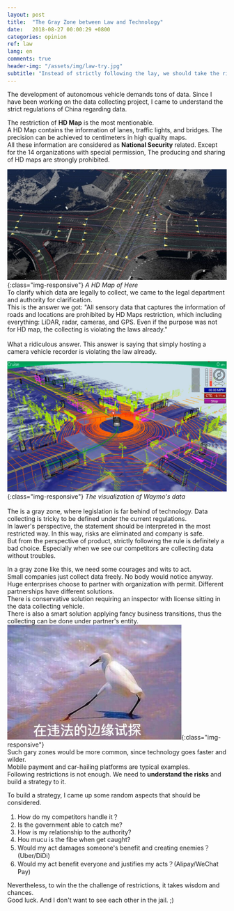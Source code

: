 ```yaml
---
layout: post
title:  "The Gray Zone between Law and Technology"
date:   2018-08-27 00:00:29 +0800
categories: opinion
ref: law
lang: en
comments: true
header-img: "/assets/img/law-try.jpg"
subtitle: "Instead of strictly following the lay, we should take the risk and act beforehand."
---
```


The development of autonomous vehicle demands tons of data. Since I have been working on the data collecting project, I came to understand the strict regulations of China regarding data.  

The restriction of **HD Map** is the most mentionable.  
A HD Map contains the information of lanes, traffic lights, and bridges. The precision can be achieved to centimeters in high quality maps.  
All these information are considered as **National Security** related. Except for the 14 organizations with special permission, The producing and sharing of HD maps are strongly prohibited.  

![HD-map](/assets/img/law-here_map.jpg){:class="img-responsive"}
*A HD Map of Here*
<br />
To clarify which data are legally to collect, we came to the legal department and authority for clarification.  
This is the answer we got: "All sensory data that captures the information of roads and locations are prohibited by HD Maps restriction, which including everything: LiDAR, radar, cameras, and GPS. Even if the purpose was not for HD map, the collecting is violating the laws already."  
<br />
What a ridiculous answer. This answer is saying that simply hosting a camera vehicle recorder is violating the law already.  

![data](/assets/img/law-data.jpg){:class="img-responsive"}
*The visualization of Waymo's data*  
<br />
The is a gray zone, where legislation is far behind of technology. Data collecting is tricky to be defined under the current regulations.  
In lawer's perspective, the statement should be interpreted in the most restricted way. In this way, risks are eliminated and company is safe.  
But from the perspective of product, strictly following the rule is definitely a bad choice. Especially when we see our competitors are collecting data without troubles.   

In a gray zone like this, we need some courages and wits to act.  
Small companies just collect data freely. No body would notice anyway.  
Huge enterprises choose to partner with organization with permit. Different partnerships have different solutions.  
There is conservative solution requiring an inspector with license sitting in the data collecting vehicle.  
There is also a smart solution applying fancy business transitions, thus the collecting can be done under partner's entity.  
![try](/assets/img/law-try.jpg){:class="img-responsive"}
<br />
Such gary zones would be more common, since technology goes faster and wilder.  
Mobile payment and car-hailing platforms are typical examples.  
Following restrictions is not enough. We need to **understand the risks** and build a strategy to it.

To build a strategy, I came up some random aspects that should be considered.
1. How do my competitors handle it？
2. Is the government able to catch me?
3. How is my relationship to the authority?
4. Hou mucu is the fibe when get caught?
5. Would my act damages someone's benefit and creating enemies？ (Uber/DiDi)
6. Would my act benefit everyone and justifies my acts？(Alipay/WeChat Pay)

Nevertheless, to win the the challenge of restrictions, it takes wisdom and chances.  
Good luck. And I don't want to see each other in the jail. ;)
